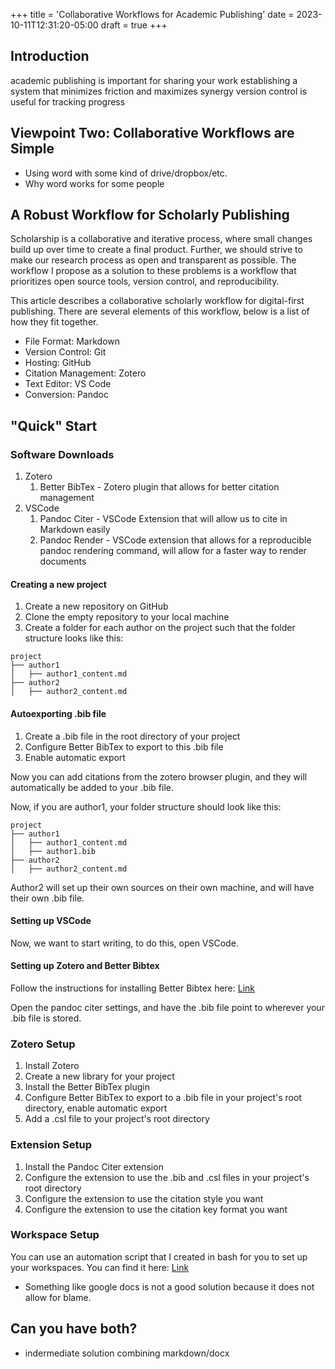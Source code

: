 +++
title = 'Collaborative Workflows for Academic Publishing'
date = 2023-10-11T12:31:20-05:00
draft = true
+++

## Introduction

academic publishing is important for sharing your work
establishing a system that minimizes friction and maximizes synergy
version control is useful for tracking progress

## Viewpoint Two: Collaborative Workflows are Simple

- Using word with some kind of drive/dropbox/etc.
- Why word works for some people

## A Robust Workflow for Scholarly Publishing

Scholarship is a collaborative and iterative process, where small changes build up over time to create a final product. Further, we should strive to make our research process as open and transparent as possible. The workflow I propose as a solution to these problems is a workflow that prioritizes open source tools, version control, and reproducibility.  

This article describes a collaborative scholarly workflow for digital-first publishing. There are several elements of this workflow, below is a list of how they fit together.

- File Format: Markdown
- Version Control: Git
- Hosting: GitHub
- Citation Management: Zotero
- Text Editor: VS Code
- Conversion: Pandoc

## "Quick" Start

### Software Downloads

1. Zotero
   1. Better BibTex - Zotero plugin that allows for better citation management
2. VSCode
   1. Pandoc Citer - VSCode Extension that will allow us to cite in Markdown easily
   2. Pandoc Render - VSCode extension that allows for a reproducible pandoc rendering command, will allow for a faster way to render documents

#### Creating a new project

1. Create a new repository on GitHub
2. Clone the empty repository to your local machine
3. Create a folder for each author on the project such that the folder structure looks like this:

```
project
├── author1
│   ├── author1_content.md
├── author2
│   ├── author2_content.md
```

#### Autoexporting .bib file

1. Create a .bib file in the root directory of your project
2. Configure Better BibTex to export to this .bib file
3. Enable automatic export

Now you can add citations from the zotero browser plugin, and they will automatically be added to your .bib file.

Now, if you are author1, your folder structure should look like this:

```
project
├── author1
│   ├── author1_content.md
│   ├── author1.bib
├── author2
│   ├── author2_content.md
```

Author2 will set up their own sources on their own machine, and will have their own .bib file.

#### Setting up VSCode

Now, we want to start writing, to do this, open VSCode.

#### Setting up Zotero and Better Bibtex

Follow the instructions for installing Better Bibtex here: [Link](https://retorque.re/zotero-better-bibtex/installation/)




Open the pandoc citer settings, and have the .bib file point to wherever your .bib file is stored.

### Zotero Setup

1. Install Zotero
2. Create a new library for your project
3. Install the Better BibTex plugin
4. Configure Better BibTex to export to a .bib file in your project's root directory, enable automatic export
5. Add a .csl file to your project's root directory

### Extension Setup

1. Install the Pandoc Citer extension
2. Configure the extension to use the .bib and .csl files in your project's root directory
3. Configure the extension to use the citation style you want
4. Configure the extension to use the citation key format you want

### Workspace Setup

You can use an automation script that I created in bash for you to set up your workspaces. You can find it here: [Link](https://github.com/aerithnetzer/auto-scholar)

- Something like google docs is not a good solution because it does not allow for blame.

## Can you have both?

- indermediate solution combining markdown/docx
